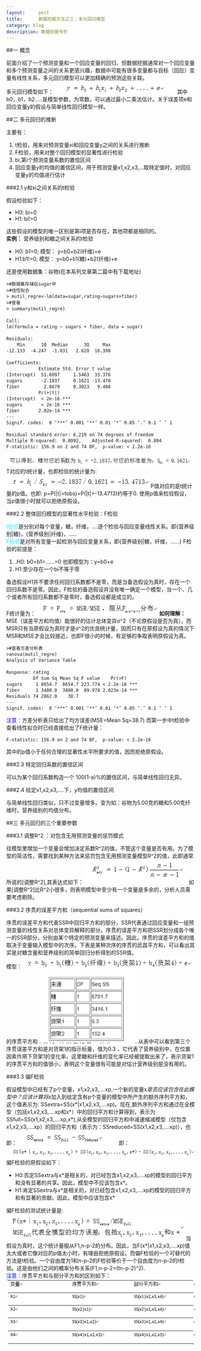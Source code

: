```yaml
---
layout:     post
title:      数据挖掘方法之三：多元回归模型
category: blog
description: 数据挖掘专栏
--- 
```


##一 概念    

  前面介绍了一个预测变量和一个回应变量的回归，但数据挖掘通常对一个回应变量和多个预测变量之间的关系更感兴趣，数据中可能有很多变量都与目标（回应）变量有线性关系，多元回归模型可以更加精确的预测这些关联。<br>
多元回归模型如下： <img src="/images/blog/muitlregression1.png">
其中b0，b1，b2.....是模型参数，为常数，可以通过最小二乘法估计。关于误差项e和回应变量y的假设与简单线性回归模型一样。
         
##二 多元回归的推断   
  
主要有：
<ol><li>t检验，用来对预测变量xi和回应变量y之间的关系进行推断</li>
<li>F检验，用来对整个回归模型的显著性进行检验</li>  
<li>bi,第i个预测变量系数的置信区间</li> 
<li>回应变量y的均值的置信区间，用于预测变量x1,x2,x3,...取特定值时，对回应变量y的均值进行估计</li>
</ol>

###2.1 y和xi之间关系的t检验  

假设检验如下：
<ul><li>H0: bi=0</li><li>H1:  bi!=0 </li></ul>
这些假设的模型的唯一区别是第i项是否存在，其他项都是相同的。<br>
<B>实例：</B> 营养级别和糖之间关系的t检验
<ul><li>H0: b1=0;                 模型： y=b0+b2(纤维)+e</li><li>H1:b1!=0;                 模型： y=b0+b1(糖)+b2(纤维)+e</li></ul>
还是使用数据集：谷物(在本系列文章第二篇中有下载地址)

    >#数据集存储在sugar中  
    >#线性拟合  
    > mutil_regre<-lm(data=sugar,rating~sugars+fiber)  
    >#查看  
    > summary(mutil_regre)  
  
    Call:  
    lm(formula = rating ~ sugars + fiber, data = sugar)  
  
    Residuals:  
        Min      1Q  Median      3Q     Max   
    -12.133  -4.247  -1.031   2.620  16.398   
  
    Coefficients:  
                Estimate Std. Error t value  
    (Intercept)  51.6097     1.5463  33.376  
    sugars       -2.1837     0.1621 -13.470  
    fiber         2.8679     0.3023   9.486  
                Pr(>|t|)      
    (Intercept)  < 2e-16 ***  
    sugars       < 2e-16 ***  
    fiber       2.02e-14 ***  
    ---  
    Signif. codes:  0 ‘***’ 0.001 ‘**’ 0.01 ‘*’ 0.05 ‘.’ 0.1 ‘ ’ 1  
  
    Residual standard error: 6.219 on 74 degrees of freedom  
    Multiple R-squared:  0.8092,    Adjusted R-squared:  0.804   
    F-statistic: 156.9 on 2 and 74 DF,  p-value: < 2.2e-16  

<img src="/images/blog/muitlregression2.png"><br>
T对应的t统计量，也即检验的统计量为:<img src="/images/blog/muitlregression3.png">
P值对应的是t统计量的p值。也即: p=P(|t|>tobs)=P(|t|>-13.4713)约等于0. 使用p值来检验假设，当p值很小时就可以拒绝原假设。

###2.2 整体回归模型的显著性水平检验：F检验

<font color="cyan">t检验</font>是分别对每个变量，糖，纤维，....逐个检验与回应变量线性关系。即{营养级别|糖}，{营养级别|纤维}，.....<br>
<font color="cyan">F检验</font>是对所有变量一起检测与回应变量关系，即{营养级别|糖，纤维，......}
 F检验的前提是：<ol><li>.H0: b0=b1=......=0   也即模型为：y=b0+e</li><li>H1:至少存在一个bi不等于零</li></ol>
备选假设H1并不要求任何回归系数都不是零，而是当备选假设为真时，存在一个回归系数不是零。因此，F检验的备选假设并没有唯一确定一个模型，当一个、几个或者所有回归系数都不是零时，备选假设都是成立的。<br>
F统计量为：<img src="/images/blog/muitlregression4.png">
<B>如何理解：</B>MSE（误差平方和均值）能很好的估计总体变异σ^2（不论原假设是否为真），而MSR只有当原假设为真时才是σ^2的优良统计量，因而只有在原假设为真的情况下MSR和MSE才会比较接近，也即F很小的时候，有足够的争取表明原假设为真。

    >#查看方差分析表  
    >anova(mutil_regre)  
    Analysis of Variance Table  
  
    Response: rating  
              Df Sum Sq Mean Sq F value    Pr(>F)      
    sugars     1 8654.7  8654.7 223.774 < 2.2e-16 ***  
    fiber      1 3480.0  3480.0  89.978 2.023e-14 ***  
    Residuals 74 2862.0    38.7                        
    ---  
    Signif. codes:  0 ‘***’ 0.001 ‘**’ 0.01 ‘*’ 0.05 ‘.’ 0.1 ‘ ’ 1 

<font color="blue">注意：</font>方差分析表只给出了均方误差(MSE=Mean Sq=38.7) 而第一步中t检验中查看线性拟合时已经直接给出了F统计量：

    F-statistic: 156.9 on 2 and 74 DF,  p-value: < 2.2e-16

其中的p值小于任何合理的显著性水平所要求的值，因而拒绝原假设。

###2.3 特定回归系数的置信区间

可以为某个回归系数构造一个 100(1-a)%的置信区间，与简单线性回归无异。

###2.4 给定x1,x2,x3,....下，y均值的置信区间

与简单线性回归类似，只不过变量增多。变为如：谷物为5.00克的糖和5.00克纤维时，营养级别的均值分布。

##三 多元回归的三个重要参数

###3.1 调整R^2 ：对包含无用预测变量的惩罚模式 

往模型里增加一个变量会增加决定系数R^2的值，不管这个变量是否有用。为了模型的简洁性，需要找到某种方法来惩罚包含无用预测变量模型R^2的值，此即通常所说的[调整R^2],其表达式如下： <img src="/images/blog/muitlregression5.png">
如果[调整R^2]比R^2小很多，则表明模型中至少有一个变量是多余的，分析人员需要考虑剔除。

###3.2 序贯的误差平方和（sequential sums of squares）

序贯的误差平方和代表SSR中回归平方和的部分，SSR代表通过回应变量和一组预测变量的线性关系对总体变异解释的部分。序贯的误差平方和把SSR划分成各个唯一的SSR部分，分别由某个特定的预测变量来描述。因此，序贯的误差平方和的值取决于变量输入模型中的次序。下表是某种次序的序贯的武昌平方和，可以看出其实是对糖含量和营养级别的简单回归分析得到的SSR值。<br>
模型：<img src="/images/blog/muitlregression6.png">的序贯平方和
<img src="/images/blog/muitlregression7.png">
从表中可以看到第三个序贯误差平方和是对货架1的指示标量，值为0.3 ，它代表了营养级别中，在位置因素作用下货架1的变化率，这里糖和纤维的变化率已经被提取出来了，表示货架1的序贯平方和的值很小，表明这个变量很有可能是对估计营养级别是没有用的。

###3.3 偏F检验

假设模型中已经有了p个变量，x1,x2,x3,....xp,一个新的变量x*是否应该包含在此模型中？应该计算将x*加入到给定含有p个变量的模型中所产生的额外序列平方和，这个值表示为: SSextra=SS(x*|x1,x2,x3,....xp)。现在,额外序列平方和通过在全模型（包括x1,x2,x3,....xp和x*）中的回归平方和计算得到，表示为SSfull=SS(x1,x2,x3,....xp,x*),从全模型的回归平方和中减速缩减模型（仅包含x1,x2,x3,....xp）的回归平方和（表示为：SSreduced=SS(x1,x2,x3,....xp)），也即：
<img src="/images/blog/muitlregression8.png">
即：<br>
<img src="/images/blog/muitlregression9.png">
偏F检验的原假设如下：
<ul><li>H0:否定SSextra与x*是相关的，对已经包含x1,x2,x3,....xp的模型的回归平方和没有显著的共享。因此，模型中不应该包含x*。</li><li>H1:肯定SSextra与x*是相关的，对已经包含x1,x2,x3,....xp的模型的回归平方和有显著的贡献。因此，模型中应该包含x*</li></ul>
偏F检验的测试统计量是:
<img src="/images/blog/muitlregression10.png">
当假设为真时，这个统计量服从F1,n-p-2的分布。因此，当F(x*|x1,x2,x3,....xp)值太大或者它像对应的p值太小时，有理由拒绝原假设。而偏F检验的一个可替代的方法是t检验。一个自由度为1和n-p-2的F检验等价于一个自由度为n-p-2的t检验。这是由他们之间的概率分布关系(F1,n-p-2=(tn-p-2)^2).<br>
<font color="blue">注意：</font>序贯平方和与部分平方和的区别如下：
<img src="/images/blog/muitlregression11.png">
